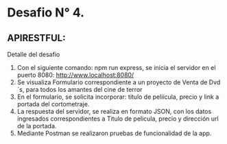 # Desafio N° 4.

## APIRESTFUL:
Detalle del desafio

1. Con el siguiente comando: npm run express,  se inicia el servidor en el puerto 8080: http://www.localhost:8080/
2. Se visualiza Formulario correspondiente a un proyecto de Venta de Dvd´s, para todos los amantes del cine de terror
3. En el formulario, se solicita incorporar: titulo de peliícula, precio y link a portada del cortometraje.
4. La respuesta del servidor, se realiza en formato JSON, con los datos ingresados correspondientes a Titulo de pelicula, precio y dirección url de la portada.
5. Mediante Postman se realizaron pruebas de funcionalidad de la app.
